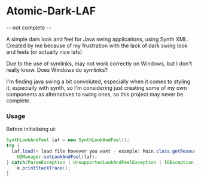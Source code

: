 # Atomic-Dark-LAF

-- not complete --

A simple dark look and feel for Java swing applications, using Synth XML.
Created by me because of my frustration with the lack of dark swing look and feels (or actually nice lafs)

Due to the use of symlinks, may not work correctly on Windows, but I don't really know. Does Windows do symlinks?

I'm finding java swing a bit convoluted, especially when it comes to styling it, especially with synth, so I'm considering just creating some of my own components as alternatives to swing ones, so this project may never be complete.

### Usage

Before initialising ui:

```java
SynthLookAndFeel laf = new SynthLookAndFeel();
try {
  laf.load(< load file however you want - example: Main.class.getResource("/AtomicDark.xml") >);
	UIManager.setLookAndFeel(laf);
} catch(ParseException | UnsupportedLookAndFeelException | IOException e) {
	e.printStackTrace();
}
```
